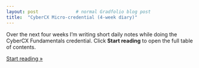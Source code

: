 ```yaml
---
layout: post              # normal Gradfolio blog post
title:  "CyberCX Micro-credential (4-week diary)"
---
```


Over the next four weeks I’m writing short daily notes while doing the CyberCX Fundamentals credential.  Click **Start reading** to open the full table of contents.

[Start reading » ](/cybercx/)
